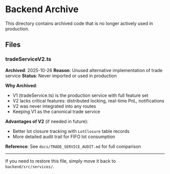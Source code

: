 # Backend Archive

This directory contains archived code that is no longer actively used in production.

## Files

### tradeServiceV2.ts

**Archived**: 2025-10-26
**Reason**: Unused alternative implementation of trade service
**Status**: Never imported or used in production

**Why Archived**:
- V1 (tradeService.ts) is the production service with full feature set
- V2 lacks critical features: distributed locking, real-time PnL, notifications
- V2 was never integrated into any routes
- Keeping V1 as the canonical trade service

**Advantages of V2** (if needed in future):
- Better lot closure tracking with `LotClosure` table records
- More detailed audit trail for FIFO lot consumption

**Reference**: See `docs/TRADE_SERVICE_AUDIT.md` for full comparison

---

If you need to restore this file, simply move it back to `backend/src/services/`.
